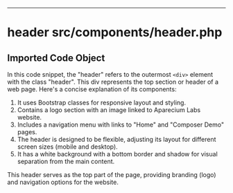 

  

  

  
---
# header src/components/header.php
## Imported Code Object
In this code snippet, the "header" refers to the outermost `<div>` element with the class "header". This div represents the top section or header of a web page. Here's a concise explanation of its components:

1. It uses Bootstrap classes for responsive layout and styling.
2. Contains a logo section with an image linked to Aparecium Labs website.
3. Includes a navigation menu with links to "Home" and "Composer Demo" pages.
4. The header is designed to be flexible, adjusting its layout for different screen sizes (mobile and desktop).
5. It has a white background with a bottom border and shadow for visual separation from the main content.

This header serves as the top part of the page, providing branding (logo) and navigation options for the website.


  